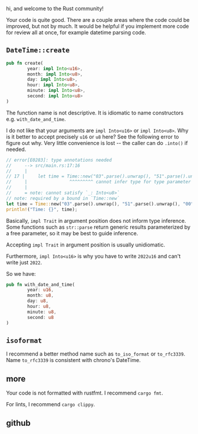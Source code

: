 hi, and welcome to the Rust community!

Your code is quite good. There are a couple areas where the code could be improved, but not by much. It would be helpful if you implement more code for review all at once, for example datetime parsing code.

## `DateTime::create`

```rust
pub fn create(
        year: impl Into<u16>,
        month: impl Into<u8>,
        day: impl Into<u8>,
        hour: impl Into<u8>,
        minute: impl Into<u8>,
        second: impl Into<u8>
)
```

The function name is not descriptive. It is idiomatic to name constructors e.g. `with_date_and_time`.

I do not like that your arguments are `impl Into<u16>` or `impl Into<u8>`. Why is it better to accept precisely `u16` or `u8` here? See the following error to figure out why. Very little convenience is lost -- the caller can do `.into()` if needed.

```rust
// error[E0283]: type annotations needed
//     --> src/main.rs:17:16
//     |
// 17 |     let time = Time::new("03".parse().unwrap(), "51".parse().unwrap(), "00".parse().unwrap());
//     |                ^^^^^^^^^ cannot infer type for type parameter `impl Into<u8>` declared on the associated function `new`
//     |
//     = note: cannot satisfy `_: Into<u8>`
// note: required by a bound in `Time::new`
let time = Time::new("03".parse().unwrap(), "51".parse().unwrap(), "00".parse().unwrap());
println!("Time: {}", time);
```

Basically, `impl Trait` in argument position does not inform type inference. Some functions such as `str::parse` return generic results parameterized by a free parameter, so it may be best to guide inference.

Accepting `impl Trait` in argument position is usually unidiomatic.

Furthermore, `impl Into<u16>` is why you have to write `2022u16` and can't write just `2022`.

So we have:

```rust
pub fn with_date_and_time(
        year: u16,
        month: u8,
        day: u8,
        hour: u8,
        minute: u8,
        second: u8
)
```

## `isoformat`

I recommend a better method name such as `to_iso_format` or `to_rfc3339`. Name `to_rfc3339` is consistent with chrono's DateTime.

## more

Your code is not formatted with rustfmt. I recommend `cargo fmt`.

For lints, I recommend `cargo clippy`.

## github


